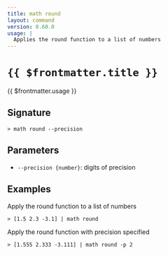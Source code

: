 ```yaml
---
title: math round
layout: command
version: 0.60.0
usage: |
  Applies the round function to a list of numbers
---
```


# `{{ $frontmatter.title }}`

<div style='white-space: pre-wrap;'>{{ $frontmatter.usage }}</div>

## Signature

`> math round --precision`

## Parameters

- `--precision {number}`: digits of precision

## Examples

Apply the round function to a list of numbers

```shell
> [1.5 2.3 -3.1] | math round
```

Apply the round function with precision specified

```shell
> [1.555 2.333 -3.111] | math round -p 2
```

